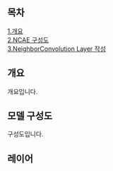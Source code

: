 
## 목차 </br>
[1.개요](#개요) </br>
[2.NCAE 구성도](#모델-구성도) </br>
[3.NeighborConvolution Layer 작성](#레이어-작성) </br>



## 개요
개요입니다.



## 모델 구성도
구성도입니다.



## 레이어 
